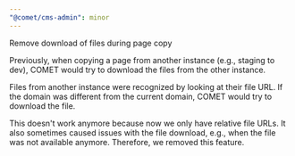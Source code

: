 ```yaml
---
"@comet/cms-admin": minor
---
```


Remove download of files during page copy

Previously, when copying a page from another instance (e.g., staging to dev), COMET would try to download the files from the other instance.

Files from another instance were recognized by looking at their file URL.
If the domain was different from the current domain, COMET would try to download the file.

This doesn't work anymore because now we only have relative file URLs.
It also sometimes caused issues with the file download, e.g., when the file was not available anymore.
Therefore, we removed this feature.
